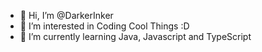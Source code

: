 - 👋 Hi, I’m @DarkerInker
- 👀 I’m interested in Coding Cool Things :D
- 🌱 I’m currently learning Java, Javascript and TypeScript
